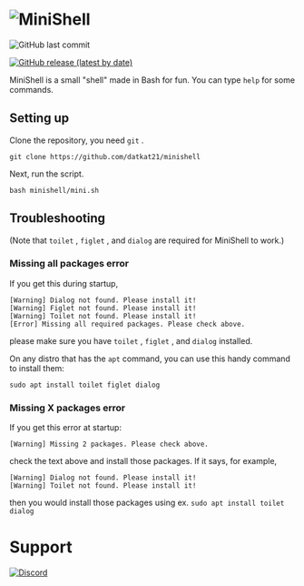 # ![MiniShell](./logo.svg)

![GitHub last commit](https://img.shields.io/github/last-commit/datkat21/minishell?style=flat-square)

[![GitHub release (latest by date)](https://img.shields.io/github/v/release/datkat21/minishell?style=flat-square)](https://github.com/coconutteamdev/minishell/releases)

MiniShell is a small "shell" made in Bash for fun.
You can type `help` for some commands.

## Setting up

Clone the repository, you need `git` .

```
git clone https://github.com/datkat21/minishell
```

Next, run the script.

```
bash minishell/mini.sh
```

## Troubleshooting

(Note that `toilet` , `figlet` , and `dialog` are required for MiniShell to work.)

### Missing all packages error

If you get this during startup, 

```
[Warning] Dialog not found. Please install it!
[Warning] Figlet not found. Please install it!
[Warning] Toilet not found. Please install it!
[Error] Missing all required packages. Please check above.
``` 

please make sure you have `toilet` , `figlet` , and `dialog` installed.

On any distro that has the `apt` command, you can use this handy command to install them:

```
sudo apt install toilet figlet dialog
``` 

### Missing X packages error

If you get this error at startup:

```
[Warning] Missing 2 packages. Please check above.
``` 

check the text above and install those packages. If it says, for example, 

```
[Warning] Dialog not found. Please install it!
[Warning] Toilet not found. Please install it!
```

then you would install those packages using ex. `sudo apt install toilet dialog`

# Support

[![Discord](https://img.shields.io/discord/507735969731182592?style=flat-square)](https://discord.gg/KgQGXEGHDE)
